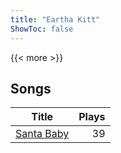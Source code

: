 ```yaml
---
title: "Eartha Kitt"
ShowToc: false
---
```


{{< more >}}

## Songs
Title | Plays 
----- | -----: 
[Santa Baby](/songs/santa-baby) | 39

